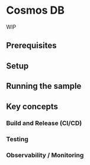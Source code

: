 # Cosmos DB

WIP

## Prerequisites

## Setup

## Running the sample

## Key concepts

### Build and Release (CI/CD)

### Testing

### Observability / Monitoring

